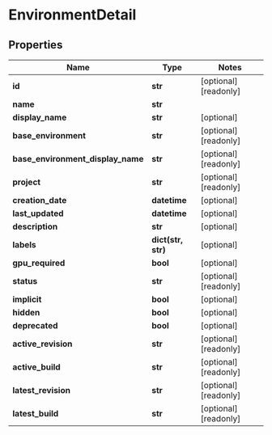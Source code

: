 # EnvironmentDetail

## Properties
Name | Type | Notes
------------ | ------------- | -------------
**id** | **str** | [optional] [readonly] 
**name** | **str** | 
**display_name** | **str** | [optional] 
**base_environment** | **str** | [optional] [readonly] 
**base_environment_display_name** | **str** | [optional] [readonly] 
**project** | **str** | [optional] [readonly] 
**creation_date** | **datetime** | [optional] 
**last_updated** | **datetime** | [optional] 
**description** | **str** | [optional] 
**labels** | **dict(str, str)** | [optional] 
**gpu_required** | **bool** | [optional] 
**status** | **str** | [optional] [readonly] 
**implicit** | **bool** | [optional] 
**hidden** | **bool** | [optional] 
**deprecated** | **bool** | [optional] 
**active_revision** | **str** | [optional] [readonly] 
**active_build** | **str** | [optional] [readonly] 
**latest_revision** | **str** | [optional] [readonly] 
**latest_build** | **str** | [optional] [readonly] 



